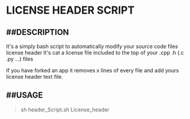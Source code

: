 LICENSE HEADER SCRIPT
===========

##DESCRIPTION
----------
It's a simply bash script to automatically modify your source code files license header
It's cat a license file included to the top of your .cpp .h (.c .py ...) files

If you have forked an app it removes x lines of every file and add yours license header text file.

##USAGE
------------
> sh header_Script.sh License_header
